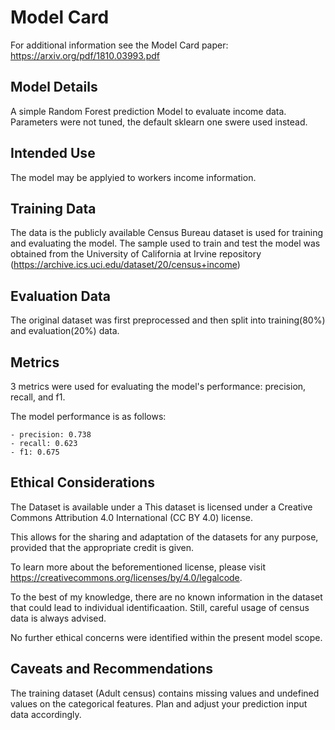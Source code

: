 # Model Card

For additional information see the Model Card paper: https://arxiv.org/pdf/1810.03993.pdf

## Model Details
A simple Random Forest prediction Model to evaluate income data. 
Parameters were not tuned, the default sklearn one swere used instead. 

## Intended Use
The model may be applyied to workers income information.

## Training Data
The data is the publicly available Census Bureau dataset is used for training and evaluating the model.
The sample used to train and test the model was obtained from the University of California at Irvine repository (https://archive.ics.uci.edu/dataset/20/census+income)

## Evaluation Data
The original dataset was first preprocessed and then split into training(80%) and evaluation(20%) data.

## Metrics
3 metrics were used for evaluating the model's performance: precision, recall, and f1. 

The model performance is as follows:

    - precision: 0.738
    - recall: 0.623
    - f1: 0.675


## Ethical Considerations
The Dataset is available under a This dataset is licensed under a Creative Commons Attribution 4.0 International (CC BY 4.0) license.

This allows for the sharing and adaptation of the datasets for any purpose, provided that the appropriate credit is given.

To learn more about the beforementioned license, please visit https://creativecommons.org/licenses/by/4.0/legalcode.

To the best of my knowledge, there are no known information in the dataset that could lead to individual identificaation. Still, careful usage of census data is always advised.

No further ethical concerns were identified within the present model scope.

## Caveats and Recommendations
The training dataset (Adult census) contains missing values and undefined values on the categorical features. Plan and adjust your prediction input  data accordingly. 
